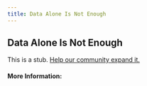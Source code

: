 ```yaml
---
title: Data Alone Is Not Enough
---
```


## Data Alone Is Not Enough

This is a stub. [Help our community expand it.](https://github.com/freeCodeCamp/guide-articles/tree/master/articles/Machine-Learning/Principles/Data-Alone-Is-Not-Enough/index.md)

<!-- The article goes here, in GitHub-flavored Markdown. Feel free to add YouTube videos, images, and CodePen/JSBin embeds  -->

#### More Information:
<!-- Please add any articles you think might be helpful to read before writing the article -->


